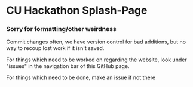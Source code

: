 # CU Hackathon Splash-Page
### Sorry for formatting/other weirdness
  
  Commit changes often, we have version control for bad additions, but no
  way to recoup lost work if it isn't saved.

  For things which need to be worked on regarding the website, look under
  "issues" in the navigation bar of this GitHub page. 

  For things which need to be done, make an issue if not there
